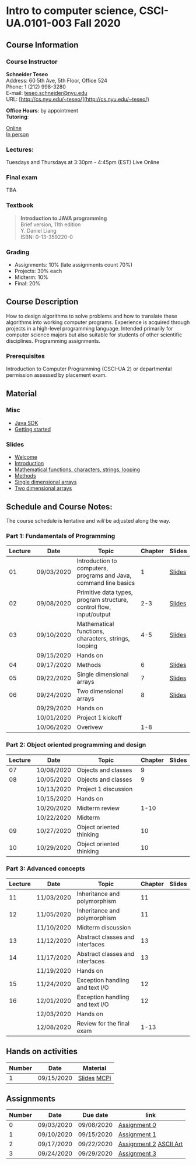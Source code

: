 # Intro to computer science, CSCI-UA.0101-​003 Fall 2020

## Course Information
### Course Instructor
**Schneider Teseo**<br>
Address: 60 5th Ave, 5th Floor, Office 524<br>
Phone: 1 (212) 998-3280<br>
E-mail: [teseo.schneider@nyu.edu](mailto:teseo.schneider@nyu.edu)<br>
URL: [http://cs.nyu.edu/~teseo/](http://cs.nyu.edu/~teseo/)<br>

**Office Hours**: by appointment<br>
**Tutoring**:<br>

[Online](https://github.com/teseoch/Intro-To-Computer-Science-Fall-2020/raw/master/material/tutoring-oline.pdf)<br/>
[In person](https://github.com/teseoch/Intro-To-Computer-Science-Fall-2020/raw/master/material/tutorial-in-person.pdf)

### Lectures:
Tuesdays and Thursdays at 3:30pm - 4:45pm (EST) Live Online


### Final exam
<!-- Thu. May, 14, 2020 (05/14/2020) 2:00PM - 3:50PM, room TBA -->
TBA

### Textbook

> **Introduction to JAVA programming**<br>
> Brief version, 11th edition<br>
> Y. Daniel Liang<br>
> ISBN: 0-13-359220-0


### Grading
 - Assignments: 10% (late assignments count 70%)
 - Projects: 30% each
 - Midterm: 10%
 - Final: 20%

## Course Description

How to design algorithms to solve problems and how to translate these algorithms into working computer programs. Experience is acquired through projects in a high-level programming language. Intended primarily for computer science majors but also suitable for students of other scientific disciplines. Programming assignments.



### Prerequisites
Introduction to Computer Programming (CSCI-UA 2) or departmental permission assessed by placement exam.

## Material

### Misc

- [Java SDK](https://www.oracle.com/java/technologies/javase-downloads.html)
- [Getting started](https://github.com/teseoch/Intro-To-Computer-Science-Fall-2020/raw/master/material/getting_started.pdf)
<!-- - [Eclipse](https://www.eclipse.org/)
- [Getting started Processing](https://github.com/teseoch/Intro-To-Computer-Science-Fall-2020/raw/master/material/getting_started_processing.pdf)
- [Core.jar](https://github.com/teseoch/Intro-To-Computer-Science-Fall-2020/blob/master/material/core.jar.zip?raw=true)
- [Processing](https://processing.org/) -->

### Slides
 - [Welcome](https://github.com/teseoch/Intro-To-Computer-Science-Fall-2020/raw/master/slides/lecture1-welcome.pdf)
- [Introduction](https://github.com/teseoch/Intro-To-Computer-Science-Fall-2020/raw/master/slides/lecture2-intro.pdf)
 - [Mathematical functions, characters, strings, looping](https://github.com/teseoch/Intro-To-Computer-Science-Fall-2020/raw/master/slides/lecture3-math.pdf)
- [Methods](https://github.com/teseoch/Intro-To-Computer-Science-Fall-2020/raw/master/slides/lecture4-methods.pdf)
- [Single dimensional arrays](https://github.com/teseoch/Intro-To-Computer-Science-Fall-2020/raw/master/slides/lecture5-arrays.pdf)
- [Two dimensional arrays](https://github.com/teseoch/Intro-To-Computer-Science-Fall-2020/raw/master/slides/lecture6-ndarrays.pdf)
<!-- [Objects and classes](https://github.com/teseoch/Intro-To-Computer-Science-Fall-2020/raw/master/slides/lecture7-objects.pdf)
- [Object oriented thinking](https://github.com/teseoch/Intro-To-Computer-Science-Fall-2020/raw/master/slides/lecture8-thinkingoo.pdf)
- [Inheritance and Polymorphism](https://github.com/teseoch/Intro-To-Computer-Science-Fall-2020/raw/master/slides/lecture9-polymorphism.pdf)
- [Abstract Classes and Interfaces](https://github.com/teseoch/Intro-To-Computer-Science-Fall-2020/raw/master/slides/lecture10-interfaces.pdf)
- [Exception and Text IO](https://github.com/teseoch/Intro-To-Computer-Science-Fall-2020/raw/master/slides/lecture11-exception-IO.pdf) -->


## Schedule and Course Notes:

The course schedule is tentative and *will* be adjusted along the way.

### Part 1: Fundamentals of Programming
| Lecture | Date       | Topic                                                               | Chapter | Slides                                                                                                           |
| ------- | ---------- | ------------------------------------------------------------------- | ------- | ---------------------------------------------------------------------------------------------------------------- |
| 01      | 09/03/2020 | Introduction to computers, programs and Java, command line basics   | 1       | [Slides](https://github.com/teseoch/Intro-To-Computer-Science-Fall-2020/raw/master/slides/lecture1-welcome.pdf)  |
| 02      | 09/08/2020 | Primitive data types, program structure, control flow, input/output | 2-3     | [Slides](https://github.com/teseoch/Intro-To-Computer-Science-Fall-2020/raw/master/slides/lecture2-intro.pdf)    |
| 03      | 09/10/2020 | Mathematical functions, characters, strings, looping                | 4-5     | [Slides](https://github.com/teseoch/Intro-To-Computer-Science-Fall-2020/raw/master/slides/lecture3-math.pdf)     |
|         | 09/15/2020 | Hands on                                                            |         |                                                                                                                  |
| 04      | 09/17/2020 | Methods                                                             | 6       | [Slides](https://github.com/teseoch/Intro-To-Computer-Science-Fall-2020/raw/master/slides/lecture4-methods.pdf)  |
| 05      | 09/22/2020 | Single dimensional arrays                                           | 7       | [Slides](https://github.com/teseoch/Intro-To-Computer-Science-Fall-2020/raw/master/slides/lecture5-arrays.pdf)   |
| 06      | 09/24/2020 | Two dimensional arrays                                              | 8       | [Slides](https://github.com/teseoch/Intro-To-Computer-Science-Fall-2020/raw/master/slides/lecture6-ndarrays.pdf) |
|         | 09/29/2020 | Hands on                                                            |         |                                                                                                                  |
|         | 10/01/2020 | Project 1 kickoff                                                   |         |                                                                                                                  |
|         | 10/06/2020 | Overivew                                                            | 1-8     |                                                                                                                  |

### Part 2: Object oriented programming and design
| Lecture | Date       | Topic                    | Chapter | Slides |
| ------- | ---------- | ------------------------ | ------- | ------ |
| 07      | 10/08/2020 | Objects and classes      | 9       |        |
| 08      | 10/05/2020 | Objects and classes      | 9       |        |
|         | 10/13/2020 | Project 1 discussion     |         |        |
|         | 10/15/2020 | Hands on                 |         |        |
|         | 10/20/2020 | Midterm review           | 1-10    |        |
|         | 10/22/2020 | Midterm                  |         |        |
| 09      | 10/27/2020 | Object oriented thinking | 10      |        |
| 10      | 10/29/2020 | Object oriented thinking | 10      |        |

### Part 3: Advanced concepts

| Lecture | Date       | Topic                           | Chapter | Slides |
| ------- | ---------- | ------------------------------- | ------- | ------ |
| 11      | 11/03/2020 | Inheritance and polymorphism    | 11      |        |
| 12      | 11/05/2020 | Inheritance and polymorphism    | 11      |        |
|         | 11/10/2020 | Midterm discussion              |         |        |
| 13      | 11/12/2020 | Abstract classes and interfaces | 13      |        |
| 14      | 11/17/2020 | Abstract classes and interfaces | 13      |        |
|         | 11/19/2020 | Hands on                        |         |        |
| 15      | 11/24/2020 | Exception handling and text I/O | 12      |        |
| 16      | 12/01/2020 | Exception handling and text I/O | 12      |        |
|         | 12/03/2020 | Hands on                        |         |        |
|         | 12/08/2020 | Review for the final exam       | 1-13    |        |


## Hands on activities
| Number | Date       | Material                                                                                                                                                                                                     |
| ------ | ---------- | ------------------------------------------------------------------------------------------------------------------------------------------------------------------------------------------------------------ |
| 1      | 09/15/2020 | [Slides](https://github.com/teseoch/Intro-To-Computer-Science-Fall-2020/raw/master/slides/handson1.pdf) [MCPi](https://github.com/teseoch/Intro-To-Computer-Science-Fall-2020/raw/master/material/MCPi.java) |


## Assignments
| Number | Date       | Due date   | link                                                                                                                                                                                                                                              |
| ------ | ---------- | ---------- | ------------------------------------------------------------------------------------------------------------------------------------------------------------------------------------------------------------------------------------------------- |
| 0      | 09/03/2020 | 09/08/2020 | [Assignment 0](https://github.com/teseoch/Intro-To-Computer-Science-Fall-2020/raw/master/assignment/Assignment0.pdf)                                                                                                                              |
| 1      | 09/10/2020 | 09/15/2020 | [Assignment 1](https://github.com/teseoch/Intro-To-Computer-Science-Fall-2020/raw/master/assignment/Assignment1.pdf)                                                                                                                              |
| 2      | 09/17/2020 | 09/22/2020 | [Assignment 2](https://github.com/teseoch/Intro-To-Computer-Science-Fall-2020/raw/master/assignment/Assignment2.pdf) [ASCII Art](https://raw.githubusercontent.com/teseoch/Intro-To-Computer-Science-Fall-2020/master/assignment/Assignment2.txt) |
| 3      | 09/24/2020 | 09/29/2020 | [Assignment 3](https://github.com/teseoch/Intro-To-Computer-Science-Fall-2020/raw/master/assignment/Assignment3.pdf)                                                                                                                              |